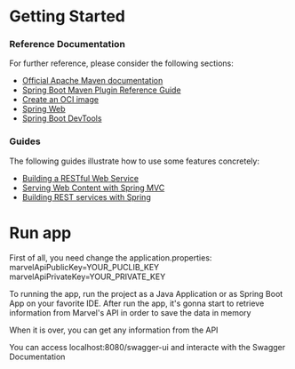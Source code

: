 # Getting Started

### Reference Documentation
For further reference, please consider the following sections:

* [Official Apache Maven documentation](https://maven.apache.org/guides/index.html)
* [Spring Boot Maven Plugin Reference Guide](https://docs.spring.io/spring-boot/docs/2.7.3/maven-plugin/reference/html/)
* [Create an OCI image](https://docs.spring.io/spring-boot/docs/2.7.3/maven-plugin/reference/html/#build-image)
* [Spring Web](https://docs.spring.io/spring-boot/docs/2.7.3/reference/htmlsingle/#web)
* [Spring Boot DevTools](https://docs.spring.io/spring-boot/docs/2.7.3/reference/htmlsingle/#using.devtools)

### Guides
The following guides illustrate how to use some features concretely:

* [Building a RESTful Web Service](https://spring.io/guides/gs/rest-service/)
* [Serving Web Content with Spring MVC](https://spring.io/guides/gs/serving-web-content/)
* [Building REST services with Spring](https://spring.io/guides/tutorials/rest/)

# Run app

First of all, you need change the application.properties:
marvelApiPublicKey=YOUR_PUCLIB_KEY
marvelApiPrivateKey=YOUR_PRIVATE_KEY

To running the app, run the project as a Java Application or as Spring Boot App on your favorite IDE.
After run the app, it's gonna start to retrieve information from Marvel's API in order to save the data in memory

When it is over, you can get any information from the API

You can access localhost:8080/swagger-ui and interacte with the Swagger Documentation
